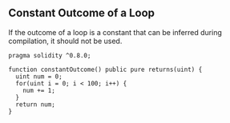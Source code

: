 ## Constant Outcome of a Loop

If the outcome of a loop is a constant that can be inferred during compilation, it should not be used.

```
pragma solidity ^0.8.0;

function constantOutcome() public pure returns(uint) {
  uint num = 0;
  for(uint i = 0; i < 100; i++) {
    num += 1;
  }
  return num;
}
```
